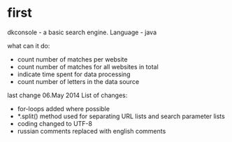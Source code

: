 first
=====

dkconsole - a basic search engine.
Language - java

what can it do:
- count number of matches per website
- count number of matches for all websites in total
- indicate time spent for data processing
- count number of letters in the data source

last change 06.May 2014
List of changes:
-   for-loops added where possible
-   *.split() method used for separating URL lists and search parameter lists
-   coding changed to UTF-8
-   russian comments replaced with english comments
